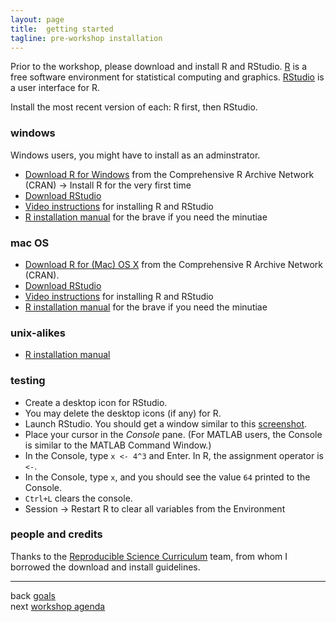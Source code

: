 ```yaml
---
layout: page
title:  getting started 
tagline: pre-workshop installation
---
```


Prior to the workshop, please download and install R and RStudio. [R](https://www.r-project.org/) is a free software environment for statistical computing and graphics. [RStudio](https://www.rstudio.com/) is a user interface for R. 

Install the most recent version of each: R first, then RStudio. 

### windows

Windows users, you might have to install as an adminstrator. 

- [Download R for Windows](https://cran.r-project.org/) from the Comprehensive R Archive Network (CRAN) -> Install R for the very first time 
- [Download RStudio](http://www.rstudio.com/products/rstudio/download/)
- [Video instructions](https://www.youtube.com/watch?v=eD07NznguA4) for installing R and RStudio 
- [R installation manual](https://cran.r-project.org/doc/manuals/r-release/R-admin.html#Installing-R-under-Windows) for the brave if you need the minutiae 


### mac OS

- [Download R for (Mac) OS X](https://cran.r-project.org/) from the Comprehensive R Archive Network (CRAN). 
- [Download RStudio](http://www.rstudio.com/products/rstudio/download/)
- [Video instructions](https://www.youtube.com/watch?v=Ywj6yNfc5nM) for installing R and RStudio  
- [R installation manual](https://cran.r-project.org/doc/manuals/r-release/R-admin.html#Installing-R-under-OS-X) for the brave if you need the minutiae 


### unix-alikes

- [R installation manual](https://cran.r-project.org/doc/manuals/r-release/R-admin.html#Installing-R-under-Unix_002dalikes) 

### testing

- Create a desktop icon for RStudio. 
- You may delete the desktop icons (if any) for R. 
- Launch RStudio. You should get a window similar to this [screenshot](http://www.rstudio.com/products/rstudio/). 
- Place your cursor in the *Console* pane. (For MATLAB users, the Console is similar to the MATLAB Command Window.) 
- In the Console, type `x <- 4^3` and Enter. In R, the assignment operator is `<-`.  
- In the Console, type `x`, and you should see the value  `64` printed to the Console. 
- `Ctrl+L` clears the console. 
- Session -> Restart R to clear all variables from the Environment


### people and credits

Thanks to the [Reproducible Science Curriculum](https://github.com/Reproducible-Science-Curriculum/rr-intro) team, from whom I borrowed the download and install guidelines. 

--- 
back [goals](0101_goals.html)<br>
next [workshop agenda](0103_agenda.html) 


